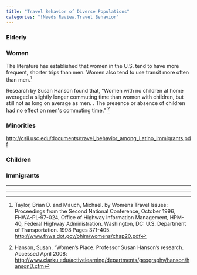 ```yaml
---
title: "Travel Behavior of Diverse Populations"
categories: "!Needs Review,Travel Behavior"
---
```


### Elderly

### Women

The literature has established that women in the U.S. tend to have more frequent, shorter trips than men. Women also tend to use transit more often than men.[^1]

Research by Susan Hanson found that, “Women with no children at home averaged a slightly longer commuting time than women with children, but still not as long on average as men. . The presence or absence of children had no effect on men's commuting time." [^2]

### Minorities

<http://csii.usc.edu/documents/travel_behavior_among_Latino_immigrants.pdf>

### Children

### Immigrants

------------------------------------------------------------------------

<references>

------------------------------------------------------------------------

[^1]: Taylor, Brian D. and Mauch, Michael. by Womens Travel Issues: Proceedings from the Second National Conference, October 1996, FHWA-PL-97-024, Office of Highway Information Management, HPM-40, Federal Highway Administration. Washington, DC: U.S. Department of Transportation. 1998 Pages 371-405. <http://www.fhwa.dot.gov/ohim/womens/chap20.pdf>

[^2]: Hanson, Susan. “Women’s Place. Professor Susan Hanson’s research. Accessed April 2008: <http://www.clarku.edu/activelearning/departments/geography/hanson/hansonD.cfm>

